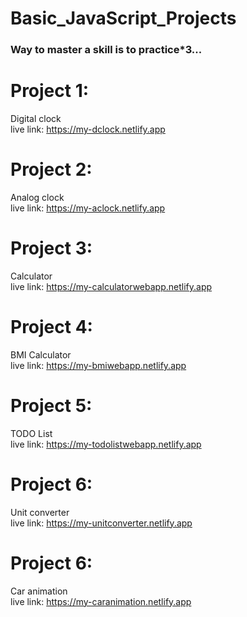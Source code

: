 # Basic_JavaScript_Projects
<h3>Way to master a skill is to practice*3...</h3>

# Project 1:<br> 
Digital clock<br>
live link: https://my-dclock.netlify.app

# Project 2:<br> 
Analog clock<br>
live link: https://my-aclock.netlify.app

# Project 3:<br> 
Calculator<br>
live link: https://my-calculatorwebapp.netlify.app


# Project 4:<br> 
BMI Calculator<br>
live link: https://my-bmiwebapp.netlify.app

# Project 5:<br> 
TODO List<br>
live link: https://my-todolistwebapp.netlify.app

# Project 6:<br>
Unit converter<br>
live link: https://my-unitconverter.netlify.app

# Project 6:<br>
Car animation<br>
live link: https://my-caranimation.netlify.app
